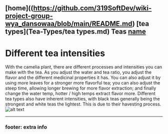 [home]((https://github.com/319SoftDev/wiki-project-group-wya_dansowaa/blob/main/README.md) [tea types](Tea-Types/tea types.md) **Teas** [name](url)
----

# Different tea intensities

With the camelia plant, there are different processes and intensities you can make with the tea. As you adjust the water and tea ratio, you adjust the flavor and the different medicinal properties it has.
You can also adjust it by using more leaves for a stronger more flavorful tea; you can also adjust the steep time, allowing longer brewing for more flavor extraction; and finally change the water temp, hotter / high temps extract flavor more. Different tea types also have inherent intensities, with black teas generally being the strongest and white teas the lightest. This is due to their havesting process.
![alt text](https://tea101.teabox.com/wp-content/uploads/2017/04/Facevbook-post-banner.jpg)



---- 

### footer: extra info









